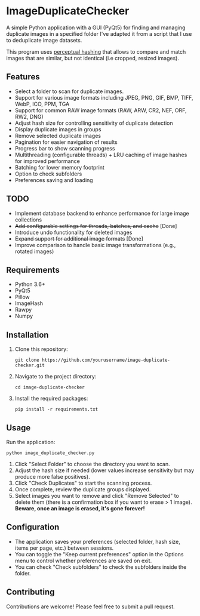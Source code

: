 # ImageDuplicateChecker

A simple Python application  with a GUI (PyQt5) for finding and managing duplicate images in a specified folder I've adapted it from a script that I use to deduplicate image datasets.

This program uses [perceptual hashing](https://en.wikipedia.org/wiki/Perceptual_hashing) that allows to compare and match images that are similar, but not identical (i.e cropped, resized images).

## Features

- Select a folder to scan for duplicate images.
- Support for various image formats including JPEG, PNG, GIF, BMP, TIFF, WebP, ICO, PPM, TGA
- Support for common RAW image formats (RAW, ARW, CR2, NEF, ORF, RW2, DNG)
- Adjust hash size for controlling sensitivity of duplicate detection
- Display duplicate images in groups
- Remove selected duplicate images
- Pagination for easier navigation of results
- Progress bar to show scanning progress
- Multithreading (configurable threads) + LRU caching of image hashes for improved performance
- Batching for lower memory footprint
- Option to check subfolders
- Preferences saving and loading

## TODO

- Implement database backend to enhance performance for large image collections
- ~~Add configurable settings for threads, batches, and cache~~ [Done]
- Introduce undo functionality for deleted images
- ~~Expand support for additional image formats~~ [Done]
- Improve comparison to handle basic image transformations (e.g., rotated images)

## Requirements

- Python 3.6+
- PyQt5
- Pillow
- ImageHash
- Rawpy
- Numpy

## Installation

1. Clone this repository:
   ```
   git clone https://github.com/yourusername/image-duplicate-checker.git
   ```

2. Navigate to the project directory:
   ```
   cd image-duplicate-checker
   ```

3. Install the required packages:
   ```
   pip install -r requirements.txt
   ```

## Usage

Run the application:

```
python image_duplicate_checker.py
```

1. Click "Select Folder" to choose the directory you want to scan.
2. Adjust the hash size if needed (lower values increase sensitivity but may produce more false positives).
3. Click "Check Duplicates" to start the scanning process.
4. Once complete, review the duplicate groups displayed.
5. Select images you want to remove and click "Remove Selected" to delete them (there is a confirmation box if you want to erase > 1 image). **Beware, once an image is erased, it's gone forever!**

## Configuration

- The application saves your preferences (selected folder, hash size, items per page, etc.) between sessions.
- You can toggle the "Keep current preferences" option in the Options menu to control whether preferences are saved on exit.
- You can check "Check subfolders" to check the subfolders inside the folder.

## Contributing

Contributions are welcome! Please feel free to submit a pull request.
